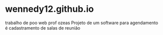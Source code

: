 # wennedy12.github.io
trabalho de poo web prof ozeas
Projeto de um software para agendamento é cadastramento de salas de reunião

